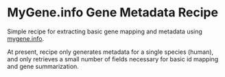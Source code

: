 # MyGene.info Gene Metadata Recipe

Simple recipe for extracting basic gene mapping and metadata using [mygene.info](https://mygene.info/).

At present, recipe only generates metadata for a single species (human), and only retrieves a small
number of fields necessary for basic id mapping and gene summarization.

